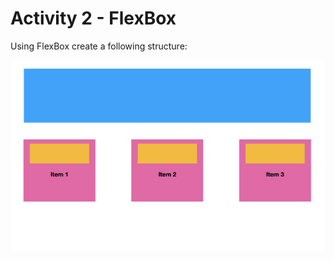 
# Activity 2 - FlexBox

Using FlexBox create a following structure: 

![FlexBox](../images/flexbox-img.png)
